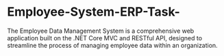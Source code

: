 # Employee-System-ERP-Task-
The Employee Data Management System is a comprehensive web application built on the .NET Core MVC and RESTful API, designed to streamline the process of managing employee data within an organization.

